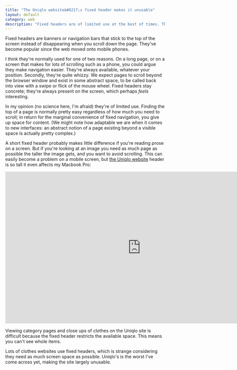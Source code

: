 ```yaml
---
title: "The Uniqlo website&#8217;s fixed header makes it unusable"
layout: default
category: web
description: "Fixed headers are of limited use at the best of times. The Uniqlo website's header obscures more than half of my laptop's screen, thereby making the website virtually useless."
---
```


Fixed headers are banners or navigation bars that stick to the top of the screen instead of disappearing when you scroll down the page. They've become  popular since the web moved onto mobile phones.

I think they're normally used for one of two reasons. On a long page, or on a screen that makes for lots of scrolling such as a phone, you could argue they make navigation easier. They're always available, whatever your position. Secondly, they're quite whizzy. We expect pages to scroll beyond the browser window and exist in some abstract space, to be called back into view with a swipe or flick of the mouse wheel. Fixed headers stay concrete; they're always present on the screen, which perhaps _feels_ interesting.

In my opinion (no science here, I'm afraid) they're of limited use. Finding the top of a page is normally pretty easy regardless of how much you need to scroll; in return for the marginal convenience of fixed navigation, you give up space for content. (We might note how adaptable we are when it comes to new interfaces: an abstract notion of a page existing beyond a visible space is actually pretty complex.)

A short fixed header probably makes little difference if you're reading prose on a screen. But if you're looking at an image you need as much page as possible the taller the image gets, and you want to avoid scrolling. This can easily become a problem on a mobile screen, but [the Uniqlo website](https://www.uniqlo.com/uk/en/home/) header is so tall it even affects my Macbook Pro:

<div class="vid">

<iframe width="853" height="480" src="https://www.youtube-nocookie.com/embed/JUq5_Lq3QRA?rel=0&amp;controls=0&amp;showinfo=0" frameborder="0" allowfullscreen></iframe>

</div>

<p class="lh-title f6 mt0 c-secondary">Viewing category pages and close ups of clothes on the Uniqlo site is difficult because the fixed header restricts the available space. This means you can't see whole items.</p>

Lots of clothes websites use fixed headers, which is strange considering they need as much screen space as possible. Uniqlo's is the worst I've come across yet, making the site largely unusable.
